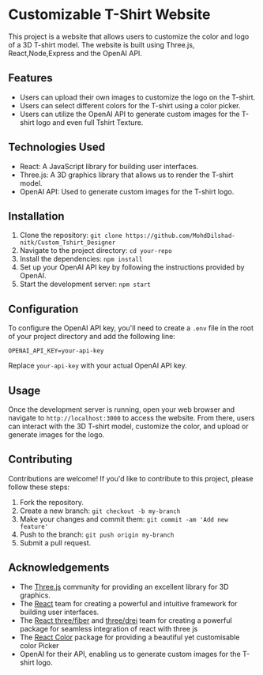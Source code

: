 # Customizable T-Shirt Website

This project is a website that allows users to customize the color and logo of a 3D T-shirt model. The website is built using Three.js, React,Node,Express and the OpenAI API.

## Features

- Users can upload their own images to customize the logo on the T-shirt.
- Users can select different colors for the T-shirt using a color picker.
- Users can utilize the OpenAI API to generate custom images for the T-shirt logo and even full Tshirt Texture.

## Technologies Used

- React: A JavaScript library for building user interfaces.
- Three.js: A 3D graphics library that allows us to render the T-shirt model.
- OpenAI API: Used to generate custom images for the T-shirt logo.

## Installation

1. Clone the repository: `git clone https://github.com/MohdDilshad-nitk/Custom_Tshirt_Designer`
2. Navigate to the project directory: `cd your-repo`
3. Install the dependencies: `npm install`
4. Set up your OpenAI API key by following the instructions provided by OpenAI.
5. Start the development server: `npm start`

## Configuration

To configure the OpenAI API key, you'll need to create a `.env` file in the root of your project directory and add the following line:

```
OPENAI_API_KEY=your-api-key
```

Replace `your-api-key` with your actual OpenAI API key.

## Usage

Once the development server is running, open your web browser and navigate to `http://localhost:3000` to access the website. From there, users can interact with the 3D T-shirt model, customize the color, and upload or generate images for the logo.

## Contributing

Contributions are welcome! If you'd like to contribute to this project, please follow these steps:

1. Fork the repository.
2. Create a new branch: `git checkout -b my-branch`
3. Make your changes and commit them: `git commit -am 'Add new feature'`
4. Push to the branch: `git push origin my-branch`
5. Submit a pull request.

## Acknowledgements

- The [Three.js](https://threejs.org/) community for providing an excellent library for 3D graphics.
- The [React](https://reactjs.org/) team for creating a powerful and intuitive framework for building user interfaces.
- The [React three/fiber](https://www.npmjs.com/package/@react-three/fiber) and [three/drei](https://www.npmjs.com/package/@react-three/drei) team for creating a powerful package for seamless integration of react with three js
- The [React Color](https://www.npmjs.com/package/react-color) package for providing a beautiful yet customisable color Picker
- OpenAI for their API, enabling us to generate custom images for the T-shirt logo.
